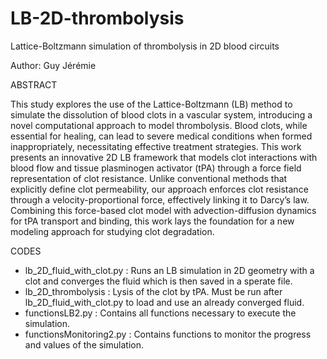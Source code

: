 # LB-2D-thrombolysis
Lattice-Boltzmann simulation of thrombolysis in 2D blood circuits

Author: Guy Jérémie

ABSTRACT

This study explores the use of the Lattice-Boltzmann (LB) method to simulate the dissolution of blood clots in a vascular system, introducing a novel computational approach to model thrombolysis. Blood clots, while essential for healing, can lead to severe medical conditions when formed inappropriately, necessitating effective treatment strategies. This work presents an innovative 2D LB framework that models clot interactions with blood flow and tissue plasminogen activator (tPA) through a force field representation of clot resistance. Unlike conventional methods that explicitly define clot permeability, our approach enforces clot resistance through a velocity-proportional force, effectively linking it to Darcy’s law. Combining this force-based clot model with advection-diffusion dynamics for tPA transport and binding, this work lays the foundation for a new modeling approach for studying clot degradation.

CODES
- lb_2D_fluid_with_clot.py : Runs an LB simulation in 2D geometry with a clot and converges the fluid which is then saved in a sperate file.
- lb_2D_thrombolysis : Lysis of the clot by tPA. Must be run after lb_2D_fluid_with_clot.py to load and use an already converged fluid.
- functionsLB2.py : Contains all functions necessary to execute the simulation.
- functionsMonitoring2.py : Contains functions to monitor the progress and values of the simulation.
